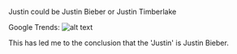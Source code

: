 Justin could be Justin Bieber or Justin Timberlake

Google Trends: 
![alt text][logo]

[logo]: https://image.ibb.co/ej3mSx/data.png "Justin Data"

This has led me to the conclusion that the 'Justin' is Justin Bieber.
